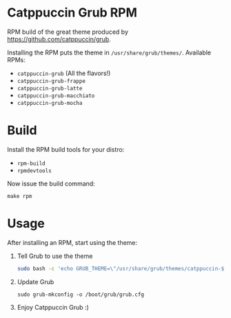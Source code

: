# Catppuccin Grub RPM
RPM build of the great theme produced by https://github.com/catppuccin/grub.

Installing the RPM puts the theme in `/usr/share/grub/themes/`. Available RPMs:

- `catppuccin-grub` (All the flavors!)
- `catppuccin-grub-frappe`
- `catppuccin-grub-latte`
- `catppuccin-grub-macchiato`
- `catppuccin-grub-mocha`

# Build
Install the RPM build tools for your distro:
- `rpm-build`
- `rpmdevtools`

Now issue the build command:

    make rpm

# Usage
After installing an RPM, start using the theme:
1. Tell Grub to use the theme

    ```bash
    sudo bash -c 'echo GRUB_THEME=\"/usr/share/grub/themes/catppuccin-$FLAVOR-grub-theme/theme.txt\" >> /etc/default/grub'
    ```
2. Update Grub

       sudo grub-mkconfig -o /boot/grub/grub.cfg

3. Enjoy Catppuccin Grub :)
